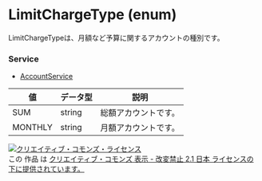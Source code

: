 # LimitChargeType (enum)
LimitChargeTypeは、月額など予算に関するアカウントの種別です。
### Service
+ [AccountService](../services/AccountService.md)

| 値 | データ型 | 説明 | 
|---|---|---|
| SUM| string| 総額アカウントです。 |
| MONTHLY| string| 月額アカウントです。 |
<a rel="license" href="http://creativecommons.org/licenses/by-nd/2.1/jp/"><img alt="クリエイティブ・コモンズ・ライセンス" style="border-width:0" src="https://i.creativecommons.org/l/by-nd/2.1/jp/88x31.png" /></a><br />この 作品 は <a rel="license" href="http://creativecommons.org/licenses/by-nd/2.1/jp/">クリエイティブ・コモンズ 表示 - 改変禁止 2.1 日本 ライセンスの下に提供されています。</a>
